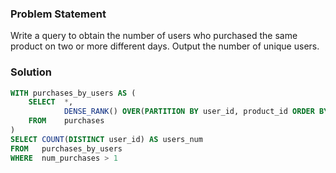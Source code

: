 ### Problem Statement

Write a query to obtain the number of users who purchased the same product on two or more different days. Output the number of unique users.


### Solution

```sql
WITH purchases_by_users AS (
    SELECT  *, 
            DENSE_RANK() OVER(PARTITION BY user_id, product_id ORDER BY DATE(purchase_date)) AS num_purchases
    FROM    purchases
)
SELECT COUNT(DISTINCT user_id) AS users_num
FROM   purchases_by_users
WHERE  num_purchases > 1
```


